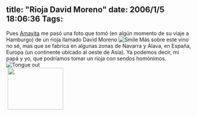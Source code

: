 title: "Rioja David Moreno"
date: 2006/1/5 18:06:36
Tags: 
---
Pues <a target="_blank" href="http://www.amayita.com/">Amayita</a>  me pasó una foto que tomó (en algún momento de su viaje a Hamburgo) de un rioja llamado David Moreno <img border="0" src="mambots/editors/tinymce/jscripts/tiny_mce/plugins/emotions/images/smiley-smile.gif" alt="Smile"/> Más sobre este vino no sé, mas que se fabrica en algunas zonas de Navarra y Álava, en España, Europa (un continente ubicado al oeste de Asia). Ya podemos decir, mi papá y yo, que podríamos tomar un rioja con sendos homónimos. <img border="0" src="mambots/editors/tinymce/jscripts/tiny_mce/plugins/emotions/images/smiley-tongue-out.gif" alt="Tongue out"/><br/> <a target="_blank" href="http://fotos.amayita.com/22c3_ham/dscn6930"><img width="150" height="113" border="0" src="http://fotos.amayita.com/albums/22c3_ham/dscn6930.thumb.jpg" alt=" "/></a>  <br/><br/>
